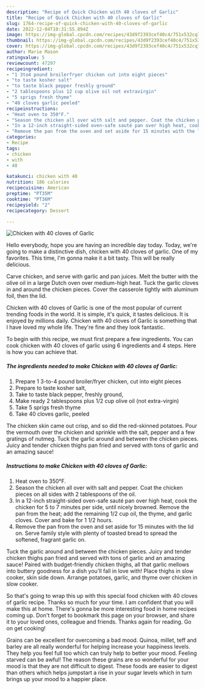 ```yaml
---
description: "Recipe of Quick Chicken with 40 cloves of Garlic"
title: "Recipe of Quick Chicken with 40 cloves of Garlic"
slug: 1764-recipe-of-quick-chicken-with-40-cloves-of-garlic
date: 2022-12-04T10:31:55.894Z
image: https://img-global.cpcdn.com/recipes/43d9f2393cef40c4/751x532cq70/chicken-with-40-cloves-of-garlic-recipe-main-photo.jpg
thumbnail: https://img-global.cpcdn.com/recipes/43d9f2393cef40c4/751x532cq70/chicken-with-40-cloves-of-garlic-recipe-main-photo.jpg
cover: https://img-global.cpcdn.com/recipes/43d9f2393cef40c4/751x532cq70/chicken-with-40-cloves-of-garlic-recipe-main-photo.jpg
author: Marie Mason
ratingvalue: 5
reviewcount: 47297
recipeingredient:
- "1 3to4 pound broilerfryer chicken cut into eight pieces"
- "to taste kosher salt"
- "to taste black pepper freshly ground"
- "2 tablespoons plus 12 cup olive oil not extravirgin"
- "5 sprigs fresh thyme"
- "40 cloves garlic peeled"
recipeinstructions:
- "Heat oven to 350°F."
- "Season the chicken all over with salt and pepper. Coat the chicken pieces on all sides with 2 tablespoons of the oil."
- "In a 12-inch straight-sided oven-safe sauté pan over high heat, cook the chicken for 5 to 7 minutes per side, until nicely browned. Remove the pan from the heat; add the remaining 1/2 cup oil, the thyme, and garlic cloves. Cover and bake for 1 1/2 hours."
- "Remove the pan from the oven and set aside for 15 minutes with the lid on. Serve family style with plenty of toasted bread to spread the softened, fragrant garlic on."
categories:
- Recipe
tags:
- chicken
- with
- 40

katakunci: chicken with 40 
nutrition: 186 calories
recipecuisine: American
preptime: "PT35M"
cooktime: "PT36M"
recipeyield: "2"
recipecategory: Dessert

---
```



![Chicken with 40 cloves of Garlic](https://img-global.cpcdn.com/recipes/43d9f2393cef40c4/751x532cq70/chicken-with-40-cloves-of-garlic-recipe-main-photo.jpg)

Hello everybody, hope you are having an incredible day today. Today, we're going to make a distinctive dish, chicken with 40 cloves of garlic. One of my favorites. This time, I'm gonna make it a bit tasty. This will be really delicious.

Carve chicken, and serve with garlic and pan juices. Melt the butter with the olive oil in a large Dutch oven over medium-high heat. Tuck the garlic cloves in and around the chicken pieces. Cover the casserole tightly with aluminum foil, then the lid.

Chicken with 40 cloves of Garlic is one of the most popular of current trending foods in the world. It is simple, it's quick, it tastes delicious. It is enjoyed by millions daily. Chicken with 40 cloves of Garlic is something that I have loved my whole life. They're fine and they look fantastic.


To begin with this recipe, we must first prepare a few ingredients. You can cook chicken with 40 cloves of garlic using 6 ingredients and 4 steps. Here is how you can achieve that.

<!--inarticleads1-->

##### The ingredients needed to make Chicken with 40 cloves of Garlic:

1. Prepare 1 3-to-4 pound broiler/fryer chicken, cut into eight pieces
1. Prepare to taste kosher salt,
1. Take to taste black pepper, freshly ground,
1. Make ready 2 tablespoons plus 1/2 cup olive oil (not extra-virgin)
1. Take 5 sprigs fresh thyme
1. Take 40 cloves garlic, peeled


The chicken skin came out crisp, and so did the red-skinned potatoes. Pour the vermouth over the chicken and sprinkle with the salt, pepper and a few gratings of nutmeg. Tuck the garlic around and between the chicken pieces. Juicy and tender chicken thighs pan fried and served with tons of garlic and an amazing sauce! 

<!--inarticleads2-->

##### Instructions to make Chicken with 40 cloves of Garlic:

1. Heat oven to 350°F.
1. Season the chicken all over with salt and pepper. Coat the chicken pieces on all sides with 2 tablespoons of the oil.
1. In a 12-inch straight-sided oven-safe sauté pan over high heat, cook the chicken for 5 to 7 minutes per side, until nicely browned. Remove the pan from the heat; add the remaining 1/2 cup oil, the thyme, and garlic cloves. Cover and bake for 1 1/2 hours.
1. Remove the pan from the oven and set aside for 15 minutes with the lid on. Serve family style with plenty of toasted bread to spread the softened, fragrant garlic on.


Tuck the garlic around and between the chicken pieces. Juicy and tender chicken thighs pan fried and served with tons of garlic and an amazing sauce! Paired with budget-friendly chicken thighs, all that garlic mellows into buttery goodness for a dish you&#39;ll fall in love with! Place thighs in slow cooker, skin side down. Arrange potatoes, garlic, and thyme over chicken in slow cooker. 

So that's going to wrap this up with this special food chicken with 40 cloves of garlic recipe. Thanks so much for your time. I am confident that you will make this at home. There's gonna be more interesting food in home recipes coming up. Don't forget to bookmark this page on your browser, and share it to your loved ones, colleague and friends. Thanks again for reading. Go on get cooking!

Grains can be excellent for overcoming a bad mood. Quinoa, millet, teff and barley are all really wonderful for helping increase your happiness levels. They help you feel full too which can truly help to better your mood. Feeling starved can be awful! The reason these grains are so wonderful for your mood is that they are not difficult to digest. These foods are easier to digest than others which helps jumpstart a rise in your sugar levels which in turn brings up your mood to a happier place.
